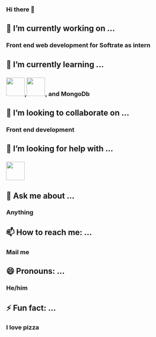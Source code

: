 ### Hi there 👋
## 
## 🔭 I’m currently working on ...
   ### Front end web development for Softrate as intern
## 🌱 I’m currently learning ...
   ### <img src="https://user-images.githubusercontent.com/61533356/115218330-13eb1480-a124-11eb-8cc3-a054134740a3.png" width="50" height="50">,<img src="https://raw.githubusercontent.com/rexxars/react-hexagon/HEAD/logo/react-hexagon.png" width="50" height="50">, and MongoDb
## 👯 I’m looking to collaborate on ...
   ### Front end development
## 🤔 I’m looking for help with ...
   ### <img src="https://user-images.githubusercontent.com/61533356/115218330-13eb1480-a124-11eb-8cc3-a054134740a3.png" width="50" height="50">
## 💬 Ask me about ...
   ### Anything
## 📫 How to reach me: ...
   ### Mail me
## 😄 Pronouns: ...
   ### He/him
## ⚡ Fun fact: ...
   ### I love pizza
